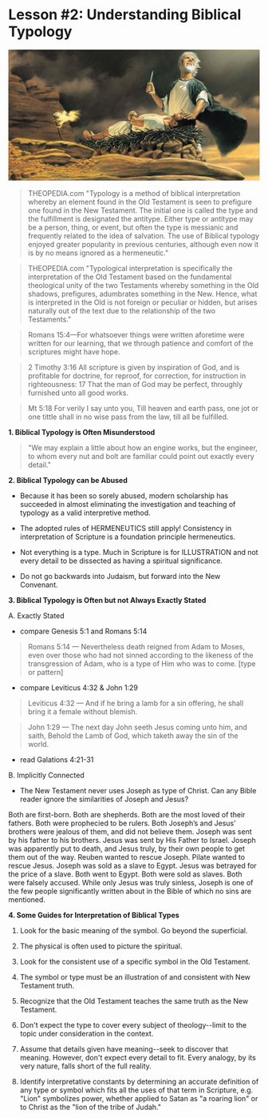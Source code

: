 # Lesson #2: Understanding Biblical Typology

<img src="abraham-sacrifices-isaac.jpg" style="width:400x"/>

> THEOPEDIA.com "Typology is a method of biblical interpretation whereby an element found in the Old Testament is seen to prefigure one found in the New Testament. The initial one is called the type and the fulfillment is designated the antitype. Either type or antitype may be a person, thing, or event, but often the type is messianic and frequently related to the idea of salvation. The use of Biblical typology enjoyed greater popularity in previous centuries, although even now it is by no means ignored as a hermeneutic."

<!-- -->

> THEOPEDIA.com "Typological interpretation is specifically the interpretation of the Old Testament based on the fundamental theological unity of the two Testaments whereby something in the Old shadows, prefigures, adumbrates something in the New. Hence, what is interpreted in the Old is not foreign or peculiar or hidden, but arises naturally out of the text due to the relationship of the two Testaments."

<!-- -->

> Romans 15:4&mdash;For whatsoever things were written aforetime were written for our learning, that we through patience and comfort of the scriptures might have hope.

<!-- -->

> 2 Timothy 3:16 All scripture is given by inspiration of God, and is profitable for doctrine, for reproof, for correction, for instruction in righteousness: 17 That the man of God may be perfect, throughly furnished unto all good works.

<!-- -->

> Mt 5:18 For verily I say unto you, Till heaven and earth pass, one jot or one tittle shall in no wise pass from the law, till all be fulfilled.

**1. Biblical Typology is Often Misunderstood**

> "We may explain a little about how an engine works, but the engineer, to whom every nut and bolt are familiar could point out exactly every detail."

**2. Biblical Typology can be Abused**

- Because it has been so sorely abused, modern scholarship has succeeded in almost eliminating the investigation and teaching of typology as a valid interpretive method.

- The adopted rules of HERMENEUTICS still apply! Consistency in interpretation of Scripture is a foundation principle hermeneutics.

- Not everything is a type. Much in Scripture is for ILLUSTRATION and not every detail to be dissected as having a spiritual significance.

- Do not go backwards into Judaism, but forward into the New Convenant.

**3. Biblical Typology is Often but not Always Exactly Stated**

A. Exactly Stated

- compare Genesis 5:1 and Romans 5:14

> Romans 5:14 &mdash; Nevertheless death reigned from Adam to Moses, even over those who had not sinned according to the likeness of the transgression of Adam, who is a type of Him who was to come. [type or pattern]
<!-- -->

- compare Leviticus 4:32 & John 1:29

> Leviticus 4:32 &mdash; And if he bring a lamb for a sin offering, he shall bring it a female without blemish.
<!-- -->
> John 1:29 &mdash; The next day John seeth Jesus coming unto him, and saith, Behold the Lamb of God, which taketh away the sin of the world.

- read Galations 4:21-31

B. Implicitly Connected

- The New Testament never uses Joseph as type of Christ. Can any Bible reader ignore the similarities of Joseph and Jesus?

Both are first-born. Both are shepherds. Both are the most loved of their fathers. Both were prophecied to be rulers. Both Joseph’s and Jesus’ brothers were jealous of them, and did not believe them. Joseph was sent by his father to his brothers. Jesus was sent by His Father to Israel. Joseph was apparently put to death, and Jesus truly, by their own people to get them out of the way. Reuben wanted to rescue Joseph. Pilate wanted to rescue Jesus. Joseph was sold as a slave to Egypt. Jesus was betrayed for the price of a slave.	Both went to Egypt. Both were sold as slaves. Both were falsely accused. While only Jesus was truly sinless, Joseph is one of the few people significantly written about in the Bible of which no sins are mentioned.

**4. Some Guides for Interpretation of Biblical Types**

1. Look for the basic meaning of the symbol. Go beyond the superficial.

2. The physical is often used to picture the spiritual.

3. Look for the consistent use of a specific symbol in the Old Testament.

4. The symbol or type must be an illustration of and consistent with New Testament truth.

5. Recognize that the Old Testament teaches the same truth as the New Testament.

6. Don't expect the type to cover every subject of theology--limit to the topic under consideration in the context.

7. Assume that details given have meaning--seek to discover that meaning. However, don't expect every detail to fit. Every analogy, by its very nature, falls short of the full reality.

8. Identify interpretative constants by determining an accurate definition of any type or symbol which fits all the uses of that term in Scripture, e.g. "Lion" symbolizes power, whether applied to Satan as "a roaring lion" or to Christ as the "lion of the tribe of Judah."
